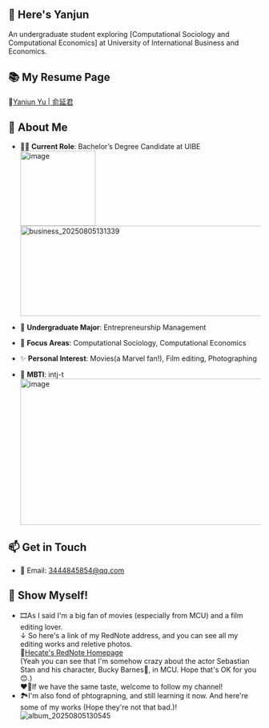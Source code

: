 ## 👋 Here's Yanjun 
An undergraduate student exploring [Computational Sociology and Computational Economics] at University of International Business and Economics.  

## 📚 My Resume Page
🔗[Yanjun Yu | 俞延君](https://hecate-yu.github.io "Click to visit my resume page.")

## 🎯 About Me  
- 👨‍🎓 **Current Role**: Bachelor’s Degree Candidate at UIBE  
  <img width="150" height="150" alt="image" src="https://github.com/user-attachments/assets/f4f3c4df-d9f0-4bd5-b94b-60d9513019c8" />
  <img width="512" height="180" alt="business_20250805131339" src="https://github.com/user-attachments/assets/e1e97b98-3143-4d40-a6fd-c79236a5557b" />

- 🌱 **Undergraduate Major**: Entrepreneurship Management
- 🔭 **Focus Areas**: Computational Sociology, Computational Economics  
- ✨ **Personal Interest**: Movies(a Marvel fan!), Film editing, Photographing
- 🧠 **MBTI**: intj-t  
  <img width="750" height="291.8" alt="image" src="https://github.com/user-attachments/assets/e36884e2-1be7-4650-8ad6-6eb4acc0ab6c" />  

## 📫 Get in Touch  
- 📧 Email: 3444845854@qq.com   

## 🙌 Show Myself!
- 🎞️As I said I'm a big fan of movies (especially from MCU) and a film editing lover.  
  ↓ So here's a link of my RedNote address, and you can see all my editing works and reletive photos.  
  🔗[Hecate's RedNote Homepage](https://www.xiaohongshu.com/user/profile/5d5676780000000001005b3b)  
  (Yeah you can see that I'm somehow crazy about the actor Sebastian Stan and his character, Bucky Barnes🦾, in MCU. Hope that's OK for you😊.)  
  ❤️‍🔥If we have the same taste, welcome to follow my channel!   
- 🏞️I'm also fond of phtograpning, and still learning it now.
  And here're some of my works (Hope they're not that bad.)!
  ![album_20250805130545](https://github.com/user-attachments/assets/d710c20b-44a4-4ca6-973f-210fba2ce20d)
